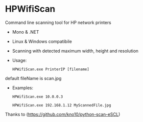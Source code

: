 # HPWifiScan

Command line scanning tool for HP network printers

- Mono & .NET
- Linux & Windows compatibile
- Scanning with detected maximum width, height and resolution

- Usage:

  `HPWifiScan.exe PrinterIP [filename]`

 default fileName is scan.jpg


- Examples:

  `HPWifiScan.exe 10.0.0.3`

  `HPWifiScan.exe 192.168.1.12 MyScannedFile.jpg`



Thanks to (https://github.com/kno10/python-scan-eSCL)

